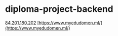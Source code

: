 # diploma-project-backend

[84.201.180.202](http://84.201.180.202/)
[https://www.myedudomen.ml/](https://www.myedudomen.ml/)
